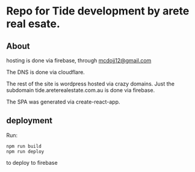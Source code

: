 # Repo for Tide development by arete real esate.

## About

hosting is done via firebase, through mcdojj12@gmail.com

The DNS is done via cloudflare. 

The rest of the site is wordpress hosted via crazy domains. Just the subdomain tide.areterealestate.com.au is done via firebase.

The SPA was generated via create-react-app. 

## deployment

Run:
```
npm run build
npm run deploy
```
to deploy to firebase
